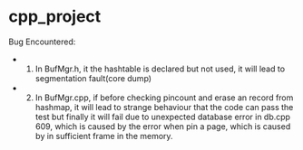 # cpp_project

Bug Encountered:

- 1. In BufMgr.h, it the hashtable is declared but not used, it will lead to segmentation fault(core dump)
- 2. In BufMgr.cpp, if before checking pincount and erase an record from hashmap, it will lead to strange behaviour that the code can pass 
      the test but finally it will fail due to unexpected database error in db.cpp 609, which is caused by the error when pin a page, which 
      is caused by in sufficient frame in the memory.
